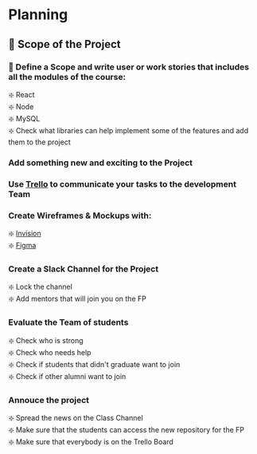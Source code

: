 # Planning

## 🎯 Scope of the Project 

### 🧭 Define a Scope and write user or work stories that includes all the modules of the course:   
  ❇️ React   
  ❇️ Node   
  ❇️ MySQL   
  ❇️ Check what libraries can help implement some of the features and add them to the project   
  
### Add something new and exciting to the Project   

### Use [Trello](https://trello.com/) to communicate your tasks to the development Team    

### Create Wireframes & Mockups with:    
  ❇️ [Invision](https://www.invisionapp.com/)    
  ❇️ [Figma](https://www.figma.com/)   
   
### Create a Slack Channel for the Project   
  ❇️ Lock the channel   
  ❇️ Add mentors that will join you on the FP      
  
### Evaluate the Team of students
  ❇️ Check who is strong    
  ❇️ Check who needs help  
  ❇️ Check if students that didn't graduate want to join   
  ❇️ Check if other alumni want to join   
  
### Annouce the project
  ❇️ Spread the news on the Class Channel    
  ❇️ Make sure that the students can access the new repository for the FP    
  ❇️ Make sure that everybody is on the Trello Board    
  
  
